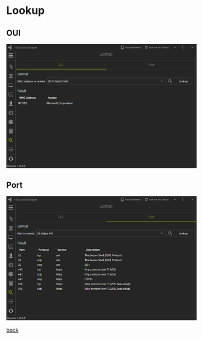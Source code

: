 # Lookup

## OUI

![Lookup_OUI](../../_images/Lookup_OUI.png)

## Port

![Lookup_Port](../../_images/Lookup_Port.png)

[back](../README.md)